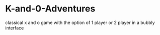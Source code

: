 # K-and-0-Adventures
classical x and o game with the option of 1 player or 2 player in a bubbly interface
